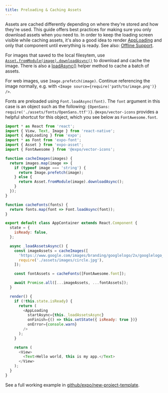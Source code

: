 ```yaml
---
title: Preloading & Caching Assets
---
```


Assets are cached differently depending on where they're stored and how they're used. This guide offers best practices for making sure you only download assets when you need to. In order to keep the loading screen visible while caching assets, it's also a good idea to render [AppLoading](../../sdk/app-loading/#app-loading) and only that component until everything is ready. See also: [Offline Support](../offline-support/).

For images that saved to the local filesytem, use [`Asset.fromModule(image).downloadAsync()`](../../sdk/asset/) to download and cache the image. There is also a [loadAsync()](../../sdk/asset/#expoassetloadasyncmodules) helper method to cache a batch of assets.

For web images, use `Image.prefetch(image)`. Continue referencing the image normally, e.g. with `<Image source={require('path/to/image.png')} />`.

Fonts are preloaded using `Font.loadAsync(font)`. The `font`
argument in this case is an object such as the following: `{OpenSans:
require('./assets/fonts/OpenSans.ttf')}`. `@expo/vector-icons` provides a helpful shortcut for this object, which you see below as `FontAwesome.font`.

```javascript
import * as React from 'react';
import { View, Text, Image } from 'react-native';
import { AppLoading } from 'expo';
import * as Font from 'expo-font';
import { Asset } from 'expo-asset';
import { FontAwesome } from '@expo/vector-icons';

function cacheImages(images) {
  return images.map(image => {
    if (typeof image === 'string') {
      return Image.prefetch(image);
    } else {
      return Asset.fromModule(image).downloadAsync();
    }
  });
}

function cacheFonts(fonts) {
  return fonts.map(font => Font.loadAsync(font));
}

export default class AppContainer extends React.Component {
  state = {
    isReady: false,
  };

  async _loadAssetsAsync() {
    const imageAssets = cacheImages([
      'https://www.google.com/images/branding/googlelogo/2x/googlelogo_color_272x92dp.png',
      require('./assets/images/circle.jpg'),
    ]);

    const fontAssets = cacheFonts([FontAwesome.font]);

    await Promise.all([...imageAssets, ...fontAssets]);
  }

  render() {
    if (!this.state.isReady) {
      return (
        <AppLoading
          startAsync={this._loadAssetsAsync}
          onFinish={() => this.setState({ isReady: true })}
          onError={console.warn}
        />
      );
    }

    return (
      <View>
        <Text>Hello world, this is my app.</Text>
      </View>
    );
  }
}
```

See a full working example in [github/expo/new-project-template](https://github.com/expo/new-project-template/blob/master/App.js).
